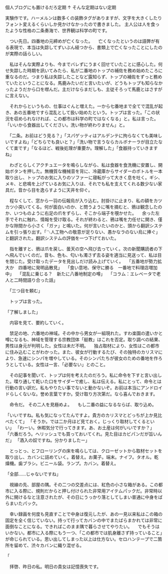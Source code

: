 個人ブログにも置けるだろ定期
↑
そんな定期はない定期

実験作です。ハーメルンは数多くの装飾タグがありますが、文字を大きくしたりフォント変えるくらいしか見かけなかったので書きました。
主人公は人を食ったような性格の二条奏海で、世界観は科学の町です。


　つい先日。四番地の元締めが亡くなった。
　亡くなったというのは語弊が有る表現で、本当は失踪してずいぶん経つから、書類上で亡くなったことにしたのが実際の話らしい。

　私はそんな実際よりも、今までバレずにうまく回せていたことに感心した。何せ失踪した時期を訊いてみたら、私が二番地のトップの補佐を務め始めたころに重なるのだ。つまり私は失踪したことなど露知らず、トップの補佐をずっと務めていたということになる。馬鹿みたいだと言いたいが、どうもトップも知らなかったようだから口を噤んだ。主だけならまだしも、主従そろって馬鹿とはさすがに言えない。

 　それからというもの、仕事はぐんと増えた。一から七番地まで全てで混乱が起き、あの五番地ですら混乱として扱い始めたという。トップは言った。「この状況を収められなければ、この都市は科学の町ではなくなる」と。私は言った。「いいから食器出してください。洗い物が終わりません」と。

  　「二条。お前はどう見る？」「スパゲッティはアルデンテに拘らなくても美味しいですよね」「どちらでも良いと？」「洗い物で言うならカルボナーラが目立たなくて楽です」「なるほど、戦後処理が重要か。理解した」「食器持っていきますね」
 
　わざとらしくアクチュエータを鳴らしながら、私は食器を食洗機に安置し、開始ボタンを押した。無機質な機械音を背に、冷蔵庫からサイダーのボトルを一本取り出し、トップのお気に入りのソファーに寝転がって大きく息を吐く。ギシ、メキ、と悲鳴を上げているお気に入りは、それでも私を支えてくれる数少ない家具だ。音から目を逸らすように天井を仰ぐ。

　程なくして、窓から一羽の伝報烏が入り込む。肘掛けに止まり、私の額をカツカツ小突いてくる。何が面白いのか、と問うように嘴を摘むと、鴉は観念したのか、いつものように右足の爪をずらし、そこから端子を覗かせた。
　余った左手でそれに触れ、情報を受け取る。それが終わると、鴉は嘴を力任せに開き、僅かな隙間から小さく「ガァ」と鳴いた。何が言いたいのかと、頭から翻訳システムを引っ張り出す。「〽人工物への敬意が足りない、愚かなラのない烏に捧ぐ」と翻訳された。翻訳システムの評価を一つ下げておいた。

　指を離すと、鴉は爪を戻し、曇天の空へ飛び去っていく。次の新聞購読者の下へ飛んでいくのだ。音も、色も、匂いも濁さず去る姿を適当に見送って、私は目を閉じた。受け取ったデータを見出しだけ読み上げていく。
　「五番地が勢力拡大か　四番地に発明品散見」
　「食い意地、保守に勝る　一番地で料理店増加中」
　「混乱に乗じる？　新たに八番地制定の噂」
　「コラム：エレベータで老人と二時間語り合った話」

　「三つ目を頼む」

 　トップは言った。

 「了解しました」

　内容を見て、要約していく。

　禁足の地、六番地の神域。その中から男女が一組現れた。すわ楽園の遣いかと噂になるも、神域を管理する宗教団体「艇教」はこれを否定。取り調べの結果、男性は身元が判明した。女性は未だ不明。
　独占取材により、女性はこの都市に住み込むことがわかった。また、彼女が行動するたび、その独特のカリスマにより、急速にシンパを増やしている。そのシンパたちが彼女のための番地を作ろうとしている。女性は一言、「必要ない」とのこと。

　その記事を聞いて、トップは何を考えたのだろう。私に命令を下すと言い出した。喋り通して乾いた口をサイダーで癒し、私は伝える。私にとって、命令とは行動の言い訳だ。私もやりたい事でないと動かないぞ。お前は本当にアンドロイドらしくないな。誉め言葉ですか。受け取り方次第だ。なら喜んでおきます。

　命令だ。 その二人を見極めよ。
　もし二番の益になるならば、取り込め。

「いいですね。私も気になってたんですよ。貴方のカリスマとどっちが上か見比べたくて」
「そうか。では二か月ほど見ておく。じっくり取材してくるといい」
「わーい。休暇気分で行ってきます。あ、お土産は何がいいですか？」
「六番だろう。ヘリッシュでも買っておいてくれ。見た目はカビパンだが旨いんだ」
「酒入の奴ですね。分かりましたー」

　とっとっ、とフローリングの床を鳴らしては、クローゼットから取材セットを取り出し、カバンに詰めていく。着替え。お菓子。端末。ナイフ。タオル。乾燥機。歯ブラシ。ビニール袋。ランプ。カバン。着替え。

「全部……じゃないですね」

　視線の先、部屋の隅。その二つの交差点には、紅色の小さな箱がある。この都市に入る際に、規則だからと押し付けられた非常用アイテムパックだ。非常時以外に開けるなと注意されたが、その日にうっかり落としてしまい普通に中身をばらまいたパック。

 　幸い録画を何度も見直すことで中身は復元したが、あの一見以来私はこの箱の固定を全く信じていない。持って行ってカバンの中でまたばらまかれては非常に面倒なことになる。できればこのまま隅で暮らさせてやりたい。
　でもそうはいかない。都市に入る際にもう一つ、「この都市では肌身離さず持っていること」が命じられている。思い出してしまった以上は仕方ない。セロハンテープで二箇所を留めて、渋々カバンに織り混ぜる。

「





　拝啓、昨日の私。明日の貴女は記憶喪失です。
